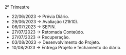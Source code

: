 2º Trimestre
- 22/06/2023 → Prévia Diário. 
- 29/06/2023 → Avaliação (21h10).
- 06/07/2023 → SEPIN.
- 27/07/2023 → Retomada Conteúdo.
- 27/07/2023 → Recuperação.
- 03/08/2023 → Desenvolvimento do Projeto.
- 10/08/2023 → Entrega Projeto e fechamento do diário.

